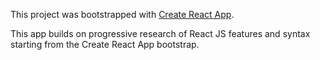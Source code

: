 This project was bootstrapped with [Create React App](https://github.com/facebookincubator/create-react-app).

This app builds on progressive research of React JS features and syntax starting from the Create React App bootstrap.

